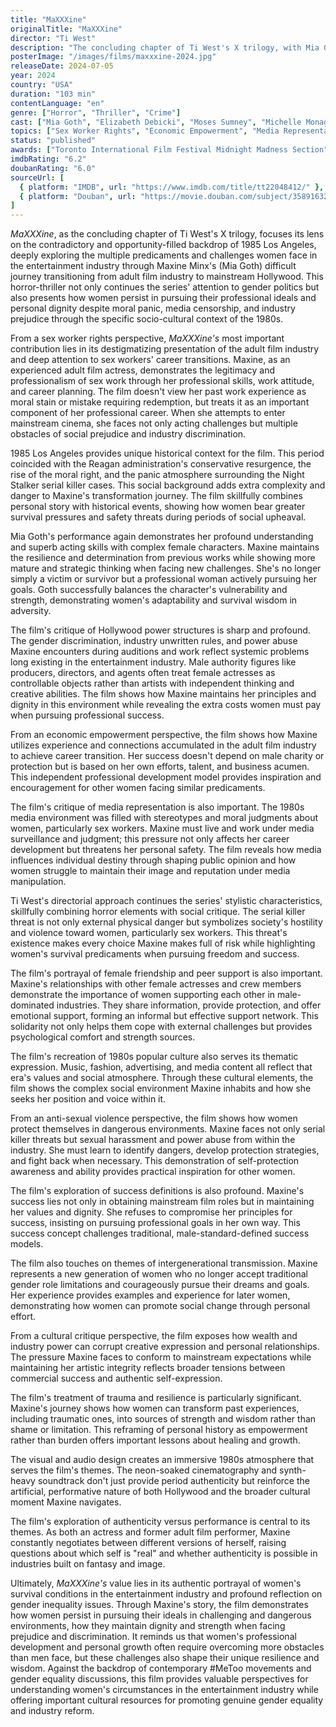```yaml
---
title: "MaXXXine"
originalTitle: "MaXXXine"
director: "Ti West"
description: "The concluding chapter of Ti West's X trilogy, with Mia Goth returning as Maxine Minx. Set in 1985 Los Angeles, Maxine transitions from adult film star to pursuing mainstream Hollywood acting career while facing threats from a serial killer. The film deeply explores crucial issues including women's survival struggles in the entertainment industry, sex work destigmatization, Hollywood power structures, and how women fight for autonomy in male-dominated industries."
posterImage: "/images/films/maxxxine-2024.jpg"
releaseDate: 2024-07-05
year: 2024
country: "USA"
duration: "103 min"
contentLanguage: "en"
genre: ["Horror", "Thriller", "Crime"]
cast: ["Mia Goth", "Elizabeth Debicki", "Moses Sumney", "Michelle Monaghan", "Bobby Cannavale"]
topics: ["Sex Worker Rights", "Economic Empowerment", "Media Representation Critique", "Gender Politics", "Anti-Sexual Violence", "Cultural Critique", "Arts and Performance", "Historical Context"]
status: "published"
awards: ["Toronto International Film Festival Midnight Madness Section", "Los Angeles Film Festival Horror Competition", "Fantasia International Film Festival Best Actress Nomination"]
imdbRating: "6.2"
doubanRating: "6.0"
sourceUrl: [
  { platform: "IMDB", url: "https://www.imdb.com/title/tt22048412/" },
  { platform: "Douban", url: "https://movie.douban.com/subject/35891632/" }
]
---
```


*MaXXXine*, as the concluding chapter of Ti West's X trilogy, focuses its lens on the contradictory and opportunity-filled backdrop of 1985 Los Angeles, deeply exploring the multiple predicaments and challenges women face in the entertainment industry through Maxine Minx's (Mia Goth) difficult journey transitioning from adult film industry to mainstream Hollywood. This horror-thriller not only continues the series' attention to gender politics but also presents how women persist in pursuing their professional ideals and personal dignity despite moral panic, media censorship, and industry prejudice through the specific socio-cultural context of the 1980s.

From a sex worker rights perspective, *MaXXXine's* most important contribution lies in its destigmatizing presentation of the adult film industry and deep attention to sex workers' career transitions. Maxine, as an experienced adult film actress, demonstrates the legitimacy and professionalism of sex work through her professional skills, work attitude, and career planning. The film doesn't view her past work experience as moral stain or mistake requiring redemption, but treats it as an important component of her professional career. When she attempts to enter mainstream cinema, she faces not only acting challenges but multiple obstacles of social prejudice and industry discrimination.

1985 Los Angeles provides unique historical context for the film. This period coincided with the Reagan administration's conservative resurgence, the rise of the moral right, and the panic atmosphere surrounding the Night Stalker serial killer cases. This social background adds extra complexity and danger to Maxine's transformation journey. The film skillfully combines personal story with historical events, showing how women bear greater survival pressures and safety threats during periods of social upheaval.

Mia Goth's performance again demonstrates her profound understanding and superb acting skills with complex female characters. Maxine maintains the resilience and determination from previous works while showing more mature and strategic thinking when facing new challenges. She's no longer simply a victim or survivor but a professional woman actively pursuing her goals. Goth successfully balances the character's vulnerability and strength, demonstrating women's adaptability and survival wisdom in adversity.

The film's critique of Hollywood power structures is sharp and profound. The gender discrimination, industry unwritten rules, and power abuse Maxine encounters during auditions and work reflect systemic problems long existing in the entertainment industry. Male authority figures like producers, directors, and agents often treat female actresses as controllable objects rather than artists with independent thinking and creative abilities. The film shows how Maxine maintains her principles and dignity in this environment while revealing the extra costs women must pay when pursuing professional success.

From an economic empowerment perspective, the film shows how Maxine utilizes experience and connections accumulated in the adult film industry to achieve career transition. Her success doesn't depend on male charity or protection but is based on her own efforts, talent, and business acumen. This independent professional development model provides inspiration and encouragement for other women facing similar predicaments.

The film's critique of media representation is also important. The 1980s media environment was filled with stereotypes and moral judgments about women, particularly sex workers. Maxine must live and work under media surveillance and judgment; this pressure not only affects her career development but threatens her personal safety. The film reveals how media influences individual destiny through shaping public opinion and how women struggle to maintain their image and reputation under media manipulation.

Ti West's directorial approach continues the series' stylistic characteristics, skillfully combining horror elements with social critique. The serial killer threat is not only external physical danger but symbolizes society's hostility and violence toward women, particularly sex workers. This threat's existence makes every choice Maxine makes full of risk while highlighting women's survival predicaments when pursuing freedom and success.

The film's portrayal of female friendship and peer support is also important. Maxine's relationships with other female actresses and crew members demonstrate the importance of women supporting each other in male-dominated industries. They share information, provide protection, and offer emotional support, forming an informal but effective support network. This solidarity not only helps them cope with external challenges but provides psychological comfort and strength sources.

The film's recreation of 1980s popular culture also serves its thematic expression. Music, fashion, advertising, and media content all reflect that era's values and social atmosphere. Through these cultural elements, the film shows the complex social environment Maxine inhabits and how she seeks her position and voice within it.

From an anti-sexual violence perspective, the film shows how women protect themselves in dangerous environments. Maxine faces not only serial killer threats but sexual harassment and power abuse from within the industry. She must learn to identify dangers, develop protection strategies, and fight back when necessary. This demonstration of self-protection awareness and ability provides practical inspiration for other women.

The film's exploration of success definitions is also profound. Maxine's success lies not only in obtaining mainstream film roles but in maintaining her values and dignity. She refuses to compromise her principles for success, insisting on pursuing professional goals in her own way. This success concept challenges traditional, male-standard-defined success models.

The film also touches on themes of intergenerational transmission. Maxine represents a new generation of women who no longer accept traditional gender role limitations and courageously pursue their dreams and goals. Her experience provides examples and experience for later women, demonstrating how women can promote social change through personal effort.

From a cultural critique perspective, the film exposes how wealth and industry power can corrupt creative expression and personal relationships. The pressure Maxine faces to conform to mainstream expectations while maintaining her artistic integrity reflects broader tensions between commercial success and authentic self-expression.

The film's treatment of trauma and resilience is particularly significant. Maxine's journey shows how women can transform past experiences, including traumatic ones, into sources of strength and wisdom rather than shame or limitation. This reframing of personal history as empowerment rather than burden offers important lessons about healing and growth.

The visual and audio design creates an immersive 1980s atmosphere that serves the film's themes. The neon-soaked cinematography and synth-heavy soundtrack don't just provide period authenticity but reinforce the artificial, performative nature of both Hollywood and the broader cultural moment Maxine navigates.

The film's exploration of authenticity versus performance is central to its themes. As both an actress and former adult film performer, Maxine constantly negotiates between different versions of herself, raising questions about which self is "real" and whether authenticity is possible in industries built on fantasy and image.

Ultimately, *MaXXXine's* value lies in its authentic portrayal of women's survival conditions in the entertainment industry and profound reflection on gender inequality issues. Through Maxine's story, the film demonstrates how women persist in pursuing their ideals in challenging and dangerous environments, how they maintain dignity and strength when facing prejudice and discrimination. It reminds us that women's professional development and personal growth often require overcoming more obstacles than men face, but these challenges also shape their unique resilience and wisdom. Against the backdrop of contemporary #MeToo movements and gender equality discussions, this film provides valuable perspectives for understanding women's circumstances in the entertainment industry while offering important cultural resources for promoting genuine gender equality and industry reform.